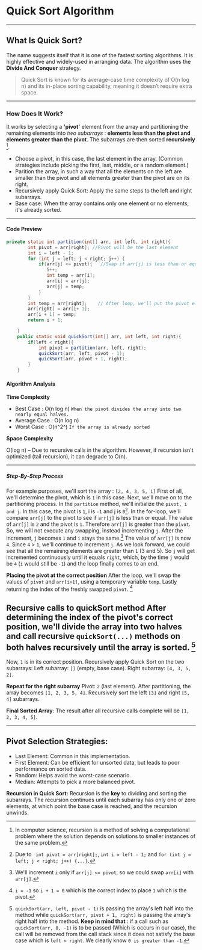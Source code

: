 # Quick Sort Algorithm
---
## What Is Quick Sort?
The name suggests itself that it is one of the fastest sorting algorithms. It is highly effective and widely-used in arranging data. The algorithm uses the **Divide And Conquer** strategy.

>Quick Sort is known for its average-case time complexity of O(n log n) and its in-place sorting capability, meaning it doesn’t require extra space.

---
### How Does It Work?
 It works by selecting a **'pivot'** element from the array and partitioning the remaining elements into *two subarrays* : **elements less than the pivot and elements greater than the pivot**. The subarrays are then sorted **recursively** [^1].
 
 - Choose a pivot, in this case, the last element in the array. (Common strategies include picking the first, last, middle, or a random element.)
 - Parition the array, in such a way that all the elements on the left are smaller than the pivot and all elements greater than the pivot are on its right.
 - Recursively apply Quick Sort: Apply the same steps to the left and right subarrays.
 - Base case: When the array contains only one element or no elements, it's already sorted.

---

#### Code Preview
```Java
private static int partition(int[] arr, int left, int right){
        int pivot = arr[right]; //Pivot will be the last element
        int i = left - 1;
        for (int j = left; j < right; j++) {
            if(arr[j] <= pivot){   //Swap if arr[j] is less than or equal to pivot.
               i++;
               int temp = arr[i];
               arr[i] = arr[j];
               arr[j] = temp;   
            }
        }
        int temp = arr[right];    // After loop, we'll put the pivot element to its correct position. Which is arr[i + 1]
        arr[right] = arr[i+ 1];
        arr[i + 1] = temp;
        return i + 1;                 

    }
    public static void quickSort(int[] arr, int left, int right){
        if(left < right){
            int pivot = partition(arr, left, right);
            quickSort(arr, left, pivot - 1);
            quickSort(arr, pivot + 1, right);
        }
    }
```

#### Algorithm Analysis
**Time Complexity** 
- Best Case : O(n log n) `When the pivot divides the array into two nearly equal halves.`
- Average Case : O(n log n)
- Worst Case : O(n^2^) `If the array is already sorted`

**Space Complexity**

O(log n) – Due to recursive calls in the algorithm. However, if recursion isn't optimized (tail recursion), it can degrade to O(n).

---

##### Step-By-Step Process

For example purposes, we'll sort the array : `[2, 4, 3, 5, 1]`
First of all, we'll determine the pivot, which is `1` in this case. Next, we'll move on to the partitioning process. In the `partition` method, we'll initialize the `pivot, i and j`. In this case, the pivot is `1`, i is `-1` and j is `0`[^2]. In the for-loop, we'll compare `arr[j]` to the pivot to see if `arr[j]` is less than or equal. The value of `arr[j]` is `2` and the pivot is `1`. Therefore `arr[j]` is greater than the `pivot`. So, we will not execute any swapping, instead incrementing `j`. After the increment, `j` becomes `1` and `i` stays the same.[^3] The value of `arr[j]` is now `4`. Since `4` > `1`, we'll continue to increment `j`. As we look forward, we could see that all the remaining elements are greater than `1` (3 and 5). So `j` will get incremented continuously until it equals `right`, which, by the time `j` would be `4` (`i` would still be `-1`) and the loop finally comes to an end. 

**Placing the pivot at the correct position**
After the loop, we'll swap the values of `pivot` and `arr[i+1]`, using a temporary variable `temp`. Lastly returning the index of the freshly swapped `pivot`. [^4]

**Recursive calls to quickSort method**
After determining the index of the pivot's correct position, we'll divide the array into two halves and call recursive `quickSort(...)` methods on both halves **recursively** until the array is sorted. [^5]
---
Now, `1` is in its correct position. Recursively apply Quick Sort on the two subarrays:
Left subarray: `[]` (empty, base case).
Right subarray: `[4, 3, 5, 2]`.

**Repeat for the right subarray**
Pivot: `2` (last element).
After partitioning, the array becomes `[1, 2, 3, 5, 4]`.
Recursively sort the left `[3]` and right `[5, 4]` subarrays.

**Final Sorted Array**: The result after all recursive calls complete will be `[1, 2, 3, 4, 5]`.

---

## Pivot Selection Strategies:

- Last Element: Common in this implementation.
- First Element: Can be efficient for unsorted data, but leads to poor performance on sorted data.
- Random: Helps avoid the worst-case scenario.
- Median: Attempts to pick a more balanced pivot.

**Recursion in Quick Sort:**
Recursion is the **key** to dividing and sorting the subarrays. The recursion continues until each subarray has only one or  zero elements, at which point the base case is reached, and the recursion unwinds.


[^1]: In computer science, recursion is a method of solving a computational problem where the solution depends on solutions to smaller instances of the same problem.
[^2]: Due to ` int pivot = arr[right];`, `int i = left - 1;` and `for (int j = left; j < right; j++) {...}`.
[^3]: We'll increment `i` only if `arr[j] <= pivot`, so we could swap `arr[i]` with `arr[j]`.
[^4]: `i = -1` so `i + 1 = 0` which is the correct index to place `1` which is the pivot.
[^5]: `quickSort(arr, left, pivot - 1)` is passing the array's left half into the method while `quickSort(arr, pivot + 1, right)` is passing the array's right half into the method. **Keep in mind that** : if a call such as `quickSort(arr, 0, -1)` is to be passed (Which is occurs in our case), the call will be removed from the call stack since it does not satisfy the base case which is `left < right`. We clearly know `0 is greater than -1`.